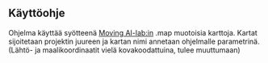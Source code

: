 ## Käyttöohje

Ohjelma käyttää syötteenä [Moving AI-lab:in](https://movingai.com/benchmarks/grids.html) .map muotoisia karttoja. Kartat sijoitetaan projektin juureen ja kartan nimi annetaan ohjelmalle parametrinä.
(Lähtö- ja maalikoordinaatit vielä kovakoodattuina, tulee muuttumaan)